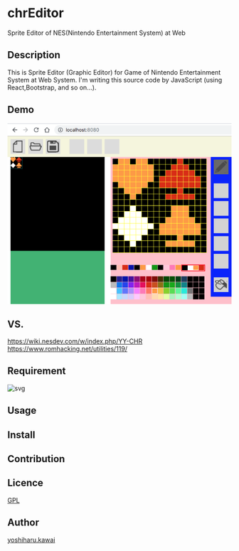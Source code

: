 # chrEditor
Sprite Editor of NES(Nintendo Entertainment System) at Web
## Description
 This is Sprite Editor (Graphic Editor) for Game of Nintendo Entertainment System
at Web System. I'm writing this source code by JavaScript (using React,Bootstrap,
and so on...).
## Demo
![png](public/img/chrEditor_capture_01.png)
## VS. 
https://wiki.nesdev.com/w/index.php/YY-CHR
https://www.romhacking.net/utilities/119/
## Requirement
![svg](https://img.shields.io/badge/React-16.8.5-orange.svg)
## Usage

## Install

## Contribution

## Licence

[GPL](https://github.com/landm1999/testREADME.md/LICENSE)

## Author

[yoshiharu.kawai](https://github.com/landm2000)
